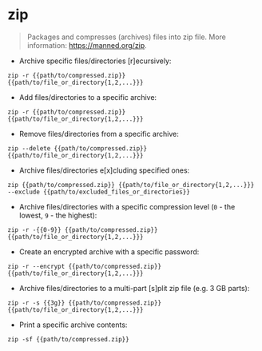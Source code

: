 # zip

> Packages and compresses (archives) files into zip file.
> More information: <https://manned.org/zip>.

- Archive specific files/directories [r]ecursively:

`zip -r {{path/to/compressed.zip}} {{path/to/file_or_directory{1,2,...}}}`

- Add files/directories to a specific archive:

`zip -r {{path/to/compressed.zip}} {{path/to/file_or_directory{1,2,...}}}`

- Remove files/directories from a specific archive:

`zip --delete {{path/to/compressed.zip}} {{path/to/file_or_directory{1,2,...}}}`

- Archive files/directories e[x]cluding specified ones:

`zip {{path/to/compressed.zip}} {{path/to/file_or_directory{1,2,...}}} --exclude {{path/to/excluded_files_or_directories}}`

- Archive files/directories with a specific compression level (`0` - the lowest, `9` - the highest):

`zip -r -{{0-9}} {{path/to/compressed.zip}} {{path/to/file_or_directory{1,2,...}}}`

- Create an encrypted archive with a specific password:

`zip -r --encrypt {{path/to/compressed.zip}} {{path/to/file_or_directory{1,2,...}}}`

- Archive files/directories to a multi-part [s]plit zip file (e.g. 3 GB parts):

`zip -r -s {{3g}} {{path/to/compressed.zip}} {{path/to/file_or_directory{1,2,...}}}`

- Print a specific archive contents:

`zip -sf {{path/to/compressed.zip}}`
